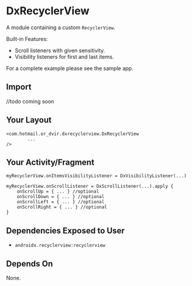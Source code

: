 # DxRecyclerView
A module containing a custom `RecyclerView`.

Built-in Features:
* Scroll listeners with given sensitivity.
* Visibility listeners for first and last items.

For a complete example please see the sample app.

## Import
//todo coming soon

## Your Layout
```
<com.hotmail.or_dvir.dxrecyclerview.DxRecyclerView
        ... 
/>
```

## Your Activity/Fragment

```
myRecyclerView.onItemsVisibilityListener = DxVisibilityListener(...)

myRecyclerView.onScrollListener = DxScrollListener(...).apply {
    onScrollUp = { ... } //optional
    onScrollDown = { ... } //optional
    onScrollLeft = { ... } //optional
    onScrollRight = { ... } //optional
}
```

## Dependencies Exposed to User
* `androidx.recyclerview:recyclerview`

## Depends On
None.